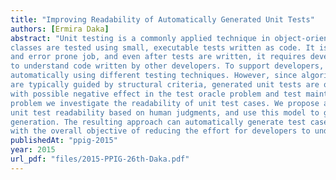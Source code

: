 ```yaml
---
title: "Improving Readability of Automatically Generated Unit Tests"
authors: [Ermira Daka]
abstract: "Unit testing is a commonly applied technique in object-oriented programming, where
classes are tested using small, executable tests written as code. It is a laborious, time-consuming,
and error prone job, and even after tests are written, it requires developer to maintain them, and
to understand code written by other developers. To support developers, unit test can be generated
automatically using different testing techniques. However, since algorithms used for test generation
are typically guided by structural criteria, generated unit tests are often long and confusing, and
with possible negative effect in the test oracle problem and test maintenance. To overcome this
problem we investigate the readability of unit test cases. We propose a domain-specific model of
unit test readability based on human judgments, and use this model to guide automated unit test
generation. The resulting approach can automatically generate test cases with improved readability
with the overall objective of reducing the effort for developers to understand these test cases."
publishedAt: "ppig-2015"
year: 2015
url_pdf: "files/2015-PPIG-26th-Daka.pdf"
---
```

